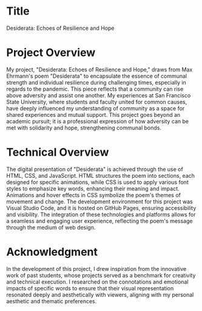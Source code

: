 # Title
Desiderata: Echoes of Resilience and Hope
# Project Overview
My project, "Desiderata: Echoes of Resilience and Hope," draws from Max Ehrmann's poem "Desiderata" to encapsulate the essence of communal strength and individual resilience during challenging times, especially in regards to the pandemic. This piece reflects that a community can rise above adversity and assist one another. My experiences at San Francisco State University, where students and faculty united for common causes, have deeply influenced my understanding of community as a space for shared experiences and mutual support. This project goes beyond an academic pursuit; it is a professional expression of how adversity can be met with solidarity and hope, strengthening communal bonds.
# Technical Overview
The digital presentation of "Desiderata" is achieved through the use of HTML, CSS, and JavaScript. HTML structures the poem into sections, each designed for specific animations, while CSS is used to apply various font styles to emphasize key words, enhancing their meaning and impact. Animations and hover effects in CSS symbolize the poem's themes of movement and change. The development environment for this project was Visual Studio Code, and it is hosted on GitHub Pages, ensuring accessibility and visibility. The integration of these technologies and platforms allows for a seamless and engaging user experience, reflecting the poem's message through the medium of web design.
# Acknowledgment
In the development of this project, I drew inspiration from the innovative work of past students, whose projects served as a benchmark for creativity and technical execution. I researched on the connotations and emotional impacts of specific words to ensure that their visual representation resonated deeply and aesthetically with viewers, aligning with my personal aesthetic and thematic preferences.